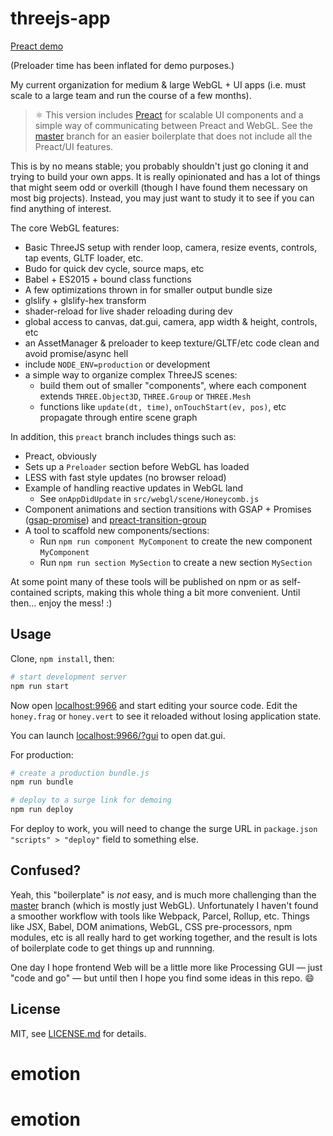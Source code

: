 # threejs-app

[Preact demo](http://test-webgl-preact.surge.sh/?gui)

(Preloader time has been inflated for demo purposes.)

My current organization for medium & large WebGL + UI apps (i.e. must scale to a large team and run the course of a few months).

> ⚛ This version includes [Preact](https://github.com/developit/preact) for scalable UI components and a simple way of communicating between Preact and WebGL. See the [master](https://github.com/mattdesl/threejs-app) branch for an easier boilerplate that does not include all the Preact/UI features.

This is by no means stable; you probably shouldn't just go cloning it and trying to build your own apps. It is really opinionated and has a lot of things that might seem odd or overkill (though I have found them necessary on most big projects). Instead, you may just want to study it to see if you can find anything of interest.

The core WebGL features:

- Basic ThreeJS setup with render loop, camera, resize events, controls, tap events, GLTF loader, etc.
- Budo for quick dev cycle, source maps, etc
- Babel + ES2015 + bound class functions
- A few optimizations thrown in for smaller output bundle size
- glslify + glslify-hex transform
- shader-reload for live shader reloading during dev
- global access to canvas, dat.gui, camera, app width & height, controls, etc
- an AssetManager & preloader to keep texture/GLTF/etc code clean and avoid promise/async hell
- include `NODE_ENV=production` or development
- a simple way to organize complex ThreeJS scenes:
  - build them out of smaller "components", where each component extends `THREE.Object3D`, `THREE.Group` or `THREE.Mesh`
  - functions like `update(dt, time)`, `onTouchStart(ev, pos)`, etc propagate through entire scene graph

In addition, this `preact` branch includes things such as:

- Preact, obviously
- Sets up a `Preloader` section before WebGL has loaded
- LESS with fast style updates (no browser reload)
- Example of handling reactive updates in WebGL land
  - See `onAppDidUpdate` in `src/webgl/scene/Honeycomb.js`
- Component animations and section transitions with GSAP + Promises ([gsap-promise](https://www.npmjs.com/package/@jam3/gsap-promise)) and [preact-transition-group](https://github.com/developit/preact-transition-group)
- A tool to scaffold new components/sections:
  - Run `npm run component MyComponent` to create the new component `MyComponent`
  - Run `npm run section MySection` to create a new section `MySection`

At some point many of these tools will be published on npm or as self-contained scripts, making this whole thing a bit more convenient. Until then... enjoy the mess! :)

## Usage

Clone, `npm install`, then:

```sh
# start development server
npm run start
```

Now open [localhost:9966](http://localhost:9966/) and start editing your source code. Edit the `honey.frag` or `honey.vert` to see it reloaded without losing application state.

You can launch [localhost:9966/?gui](http://localhost:9966/?gui) to open dat.gui.

For production:

```sh
# create a production bundle.js
npm run bundle

# deploy to a surge link for demoing
npm run deploy
```

For deploy to work, you will need to change the surge URL in `package.json` `"scripts" > "deploy"` field to something else.

## Confused?

Yeah, this "boilerplate" is *not* easy, and is much more challenging than the [master](https://github.com/mattdesl/threejs-app) branch (which is mostly just WebGL). Unfortunately I haven't found a smoother workflow with tools like Webpack, Parcel, Rollup, etc. Things like JSX, Babel, DOM animations, WebGL, CSS pre-processors, npm modules, etc is all really hard to get working together, and the result is lots of boilerplate code to get things up and runnning.

One day I hope frontend Web will be a little more like Processing GUI — just "code and go" — but until then I hope you find some ideas in this repo. :smile:

## License

MIT, see [LICENSE.md](http://github.com/mattdesl/threejs-app/blob/master/LICENSE.md) for details.
# emotion
# emotion
